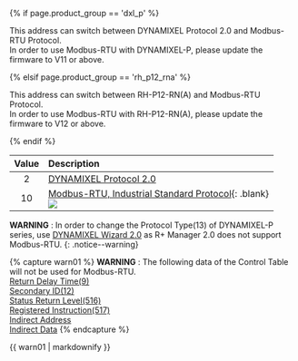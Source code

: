 
{% if page.product_group == 'dxl_p' %}

This address can switch between DYNAMIXEL Protocol 2.0 and Modbus-RTU Protocol.  
In order to use Modbus-RTU with DYNAMIXEL-P, please update the firmware to V11 or above.

{% elsif page.product_group == 'rh_p12_rna' %}

This address can switch between RH-P12-RN(A) and Modbus-RTU Protocol.  
In order to use Modbus-RTU with RH-P12-RN(A), please update the firmware to V12 or above.

{% endif %}

| Value | Description                                                                                                |
|:-----:|:-----------------------------------------------------------------------------------------------------------|
|   2   | [DYNAMIXEL Protocol 2.0]                                                                                   |
|  10   | [Modbus-RTU, Industrial Standard Protocol]{: .blank}<br>![](/assets/images/dxl/p/protocol_mode_modbus.png) |

[DYNAMIXEL Protocol 2.0]: /docs/en/dxl/protocol2/
[Modbus-RTU, Industrial Standard Protocol]: http://modbus.org/docs/PI_MBUS_300.pdf

**WARNING** : In order to change the Protocol Type(13) of DYNAMIXEL-P series, use [DYNAMIXEL Wizard 2.0](/docs/en/software/dynamixel/dynamixel_wizard2/) as R+ Manager 2.0 does not support Modbus-RTU.
{: .notice--warning}

{% capture warn01 %}
**WARNING** : The following data of the Control Table will not be used for Modbus-RTU.  
[Return Delay Time(9)](#return-delay-time9)  
[Secondary ID(12)](#secondary-id12)  
[Status Return Level(516)](#status-return-level516)  
[Registered Instruction(517)](#registered-instruction517)  
[Indirect Address](#indirect-address)  
[Indirect Data](#indirect-data)
{% endcapture %}
<div class="notice--warning">{{ warn01 | markdownify }}</div>

